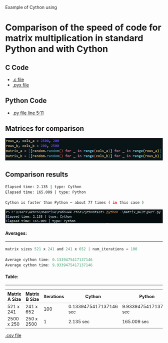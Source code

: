 Example of Cython using


# Comparison of the speed of code for matrix multiplication in standard Python and with Cython

## C Code
- [.c file](matrix_methods/lowlevel/matr_m.c)
- [.pyx file](matrix_methods/matr_mult.pyx)

## Python Code
- [.py file line 5:11](matrix_mult/perf.py)

## Matrices for comparison
![Matrix](media/matrix.png)

## Comparison results
```bash
Elapsed time: 2.135 | type: Cython
Elapsed time: 165.009 | type: Python

Cython is faster than Python ~ about 77 times ( in this case )

```

![Comparison](media/cy_py.png)

#### Averages:
-----
```go
matrix sizes 521 x 241 and 241 x 652 | num_iterations = 100 

Average cython time: 0.1339475417137146
Average cython time: 9.9339475417137146
```


#### Table:
---

| Matrix A Size | Matrix B Size | Iterations | Cython | Python |
| ------------- | ------------- | ---------- | ------ | ------ |
| 521 x 241 | 241 x 652 | 100 | 0.1339475417137146 sec| 9.9339475417137146 sec|
| 2500 x 250 | 250 x 2500 | 1 | 2.135 sec | 165.009 sec|

[.csv file](table.csv)